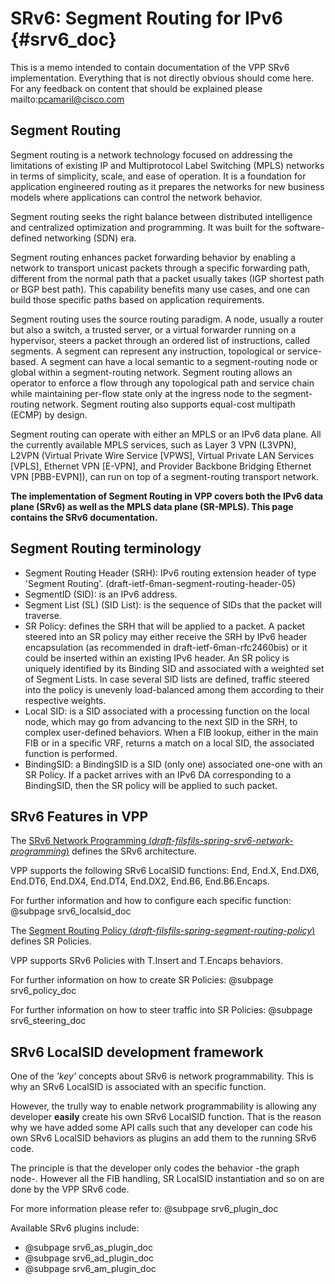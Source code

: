 # SRv6: Segment Routing for IPv6    {#srv6_doc}

This is a memo intended to contain documentation of the VPP SRv6 implementation.
Everything that is not directly obvious should come here.
For any feedback on content that should be explained please mailto:pcamaril@cisco.com

## Segment Routing

Segment routing is a network technology focused on addressing the limitations of existing IP and Multiprotocol Label Switching (MPLS) networks in terms of simplicity, scale, and ease of operation. It is a foundation for application engineered routing as it prepares the networks for new business models where applications can control the network behavior.

Segment routing seeks the right balance between distributed intelligence and centralized optimization and programming. It was built for the software-defined networking (SDN) era.

Segment routing enhances packet forwarding behavior by enabling a network to transport unicast packets through a specific forwarding path, different from the normal path that a packet usually takes (IGP shortest path or BGP best path). This capability benefits many use cases, and one can build those specific paths based on application requirements.

Segment routing uses the source routing paradigm. A node, usually a router but also a switch, a trusted server, or a virtual forwarder running on a hypervisor, steers a packet through an ordered list of instructions, called segments. A segment can represent any instruction, topological or service-based. A segment can have a local semantic to a segment-routing node or global within a segment-routing network. Segment routing allows an operator to enforce a flow through any topological path and service chain while maintaining per-flow state only at the ingress node to the segment-routing network. Segment routing also supports equal-cost multipath (ECMP) by design.

Segment routing can operate with either an MPLS or an IPv6 data plane. All the currently available MPLS services, such as Layer 3 VPN (L3VPN), L2VPN (Virtual Private Wire Service [VPWS], Virtual Private LAN Services [VPLS], Ethernet VPN [E-VPN], and Provider Backbone Bridging Ethernet VPN [PBB-EVPN]), can run on top of a segment-routing transport network.

**The implementation of Segment Routing in VPP covers both the IPv6 data plane (SRv6) as well as the MPLS data plane (SR-MPLS). This page contains the SRv6 documentation.**

## Segment Routing terminology

* Segment Routing Header (SRH): IPv6 routing extension header of type 'Segment Routing'. (draft-ietf-6man-segment-routing-header-05)
* SegmentID (SID): is an IPv6 address.
* Segment List (SL) (SID List): is the sequence of SIDs that the packet will traverse.
* SR Policy: defines the SRH that will be applied to a packet. A packet steered into an SR policy may either receive the SRH by IPv6 header encapsulation (as recommended in draft-ietf-6man-rfc2460bis) or it could be inserted within an existing IPv6 header. An SR policy is uniquely identified by its Binding SID and associated with a weighted set of Segment Lists. In case several SID lists are defined, traffic steered into the policy is unevenly load-balanced among them according to their respective weights.
* Local SID: is a SID associated with a processing function on the local node, which may go from advancing to the next SID in the SRH, to complex user-defined behaviors. When a FIB lookup, either in the main FIB or in a specific VRF, returns a match on a local SID, the associated function is performed.
* BindingSID: a BindingSID is a SID (only one) associated one-one with an SR Policy. If a packet arrives with an IPv6 DA corresponding to a BindingSID, then the SR policy will be applied to such packet.

## SRv6 Features in VPP

The <a href="https://datatracker.ietf.org/doc/draft-filsfils-spring-srv6-network-programming/">SRv6 Network Programming (*draft-filsfils-spring-srv6-network-programming*)</a> defines the SRv6 architecture.

VPP supports the following SRv6 LocalSID functions: End, End.X, End.DX6, End.DT6, End.DX4, End.DT4, End.DX2, End.B6, End.B6.Encaps.

For further information and how to configure each specific function: @subpage srv6_localsid_doc


The <a href="https://datatracker.ietf.org/doc/draft-filsfils-spring-segment-routing-policy/">Segment Routing Policy (*draft-filsfils-spring-segment-routing-policy*)</a> defines SR Policies.

VPP supports SRv6 Policies with T.Insert and T.Encaps behaviors.

For further information on how to create SR Policies: @subpage srv6_policy_doc

For further information on how to steer traffic into SR Policies: @subpage srv6_steering_doc

## SRv6 LocalSID development framework

One of the *'key'* concepts about SRv6 is network programmability. This is why an SRv6 LocalSID is associated with an specific function. 

However, the trully way to enable network programmability is allowing any developer **easily** create his own SRv6 LocalSID function. That is the reason why we have added some API calls such that any developer can code his own SRv6 LocalSID behaviors as plugins an add them to the running SRv6 code.

The principle is that the developer only codes the behavior -the graph node-. However all the FIB handling, SR LocalSID instantiation and so on are done by the VPP SRv6 code.

For more information please refer to: @subpage srv6_plugin_doc

Available SRv6 plugins include:

- @subpage srv6_as_plugin_doc
- @subpage srv6_ad_plugin_doc
- @subpage srv6_am_plugin_doc

